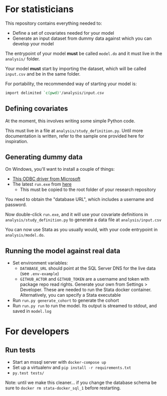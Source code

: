 # For statisticians

This repository contains everything needed to:

* Define a set of covariates needed for your model
* Generate an input dataset from dummy data against which you can develop your model

The entrypoint of your model **must** be called `model.do` and it must
live in the `analysis/` folder.

Your model **must** start by importing the dataset, which will be called
`input.csv` and be in the same folder.

For portability, the recommended way of starting your model is:

```stata
import delimited `c(pwd)'/analysis/input.csv
```

## Defining covariates

At the moment, this involves writing some simple Python code.

This must live in a file at `analysis/study_definition.py`.  Until
more documentation is written, refer to the sample one provided here
for inspiration.

## Generating dummy data

On Windows, you'll want to install a couple of things:

* [This ODBC driver from Microsoft]( https://www.microsoft.com/en-us/download/details.aspx?id=56567)
* The latest `run.exe` from [here](https://github.com/ebmdatalab/opencorona-research-template/releases)
  * This must be copied to the root folder of your research repository

You need to obtain the "database URL", which includes a username and password.

Now double-click `run.exe`, and it will use your covariate definitions
in `analysis/study_definition.py` to generate a data file at `analysis/input.csv`

You can now use Stata as you usually would, with your code entrypoint
in `analysis/model.do`.

## Running the model against real data


* Set environment variables:
  * `DATABASE_URL` should point at the SQL Server DNS for the live data (see `.env-example`)
  * `GITHUB_ACTOR` and `GITHUB_TOKEN` are a username and token with
    package repo read rights. Generate your own from Settings >
    Developer. These are needed to run the Stata docker
    container. Alternatively, you can specify a Stata executable
* Run `run.py generate_cohort` to generate the cohort
* Run `run.py run` to run the model. Its output is streamed to stdout, and saved in `model.log`

# For developers

## Run tests

* Start an mssql server with `docker-compose up`
* Set up a virtualenv and `pip install -r requirements.txt`
* `py.test tests/`

Note: until we make this cleaner... if you change the database schema
be sure to `docker rm stata-docker_sql_1` before restarting.
